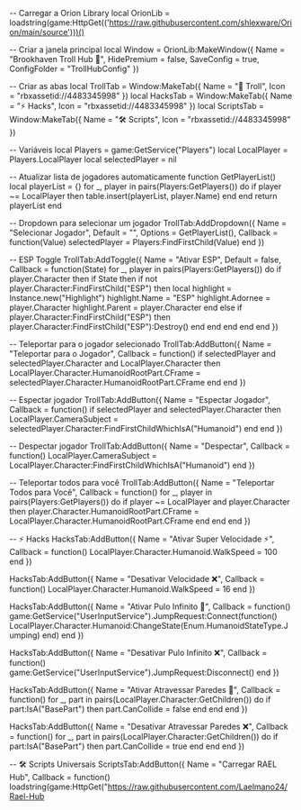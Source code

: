 -- Carregar a Orion Library
local OrionLib = loadstring(game:HttpGet(('https://raw.githubusercontent.com/shlexware/Orion/main/source')))()

-- Criar a janela principal
local Window = OrionLib:MakeWindow({
    Name = "Brookhaven Troll Hub 🤡",
    HidePremium = false,
    SaveConfig = true,
    ConfigFolder = "TrollHubConfig"
})

-- Criar as abas
local TrollTab = Window:MakeTab({ Name = "🤡 Troll", Icon = "rbxassetid://4483345998" })
local HacksTab = Window:MakeTab({ Name = "⚡ Hacks", Icon = "rbxassetid://4483345998" })
local ScriptsTab = Window:MakeTab({ Name = "🛠️ Scripts", Icon = "rbxassetid://4483345998" })

-- Variáveis
local Players = game:GetService("Players")
local LocalPlayer = Players.LocalPlayer
local selectedPlayer = nil

-- Atualizar lista de jogadores automaticamente
function GetPlayerList()
    local playerList = {}
    for _, player in pairs(Players:GetPlayers()) do
        if player ~= LocalPlayer then
            table.insert(playerList, player.Name)
        end
    end
    return playerList
end

-- Dropdown para selecionar um jogador
TrollTab:AddDropdown({
    Name = "Selecionar Jogador",
    Default = "",
    Options = GetPlayerList(),
    Callback = function(Value)
        selectedPlayer = Players:FindFirstChild(Value)
    end
})

-- ESP Toggle
TrollTab:AddToggle({
    Name = "Ativar ESP",
    Default = false,
    Callback = function(State)
        for _, player in pairs(Players:GetPlayers()) do
            if player.Character then
                if State then
                    if not player.Character:FindFirstChild("ESP") then
                        local highlight = Instance.new("Highlight")
                        highlight.Name = "ESP"
                        highlight.Adornee = player.Character
                        highlight.Parent = player.Character
                    end
                else
                    if player.Character:FindFirstChild("ESP") then
                        player.Character:FindFirstChild("ESP"):Destroy()
                    end
                end
            end
        end
    end
})

-- Teleportar para o jogador selecionado
TrollTab:AddButton({
    Name = "Teleportar para o Jogador",
    Callback = function()
        if selectedPlayer and selectedPlayer.Character and LocalPlayer.Character then
            LocalPlayer.Character.HumanoidRootPart.CFrame = selectedPlayer.Character.HumanoidRootPart.CFrame
        end
    end
})

-- Espectar jogador
TrollTab:AddButton({
    Name = "Espectar Jogador",
    Callback = function()
        if selectedPlayer and selectedPlayer.Character then
            LocalPlayer.CameraSubject = selectedPlayer.Character:FindFirstChildWhichIsA("Humanoid")
        end
    end
})

-- Despectar jogador
TrollTab:AddButton({
    Name = "Despectar",
    Callback = function()
        LocalPlayer.CameraSubject = LocalPlayer.Character:FindFirstChildWhichIsA("Humanoid")
    end
})

-- Teleportar todos para você
TrollTab:AddButton({
    Name = "Teleportar Todos para Você",
    Callback = function()
        for _, player in pairs(Players:GetPlayers()) do
            if player ~= LocalPlayer and player.Character then
                player.Character.HumanoidRootPart.CFrame = LocalPlayer.Character.HumanoidRootPart.CFrame
            end
        end
    end
})

-- ⚡ Hacks
HacksTab:AddButton({
    Name = "Ativar Super Velocidade ⚡",
    Callback = function()
        LocalPlayer.Character.Humanoid.WalkSpeed = 100
    end
})

HacksTab:AddButton({
    Name = "Desativar Velocidade ❌",
    Callback = function()
        LocalPlayer.Character.Humanoid.WalkSpeed = 16
    end
})

HacksTab:AddButton({
    Name = "Ativar Pulo Infinito 🦘",
    Callback = function()
        game:GetService("UserInputService").JumpRequest:Connect(function()
            LocalPlayer.Character.Humanoid:ChangeState(Enum.HumanoidStateType.Jumping)
        end)
    end
})

HacksTab:AddButton({
    Name = "Desativar Pulo Infinito ❌",
    Callback = function()
        game:GetService("UserInputService").JumpRequest:Disconnect()
    end
})

HacksTab:AddButton({
    Name = "Ativar Atravessar Paredes 🚪",
    Callback = function()
        for _, part in pairs(LocalPlayer.Character:GetChildren()) do
            if part:IsA("BasePart") then
                part.CanCollide = false
            end
        end
    end
})

HacksTab:AddButton({
    Name = "Desativar Atravessar Paredes ❌",
    Callback = function()
        for _, part in pairs(LocalPlayer.Character:GetChildren()) do
            if part:IsA("BasePart") then
                part.CanCollide = true
            end
        end
    end
})

-- 🛠️ Scripts Universais
ScriptsTab:AddButton({
    Name = "Carregar RAEL Hub",
    Callback = function()
        loadstring(game:HttpGet("https://raw.githubusercontent.com/Laelmano24/Rael-Hub
	
